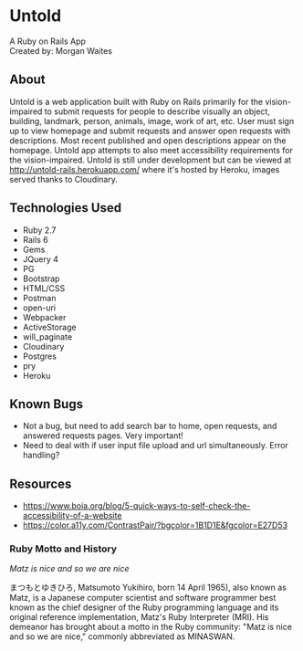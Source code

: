 # Untold

A Ruby on Rails App
<br>
Created by: Morgan Waites

## About

Untold is a web application built with Ruby on Rails primarily for the vision-impaired to submit requests for people to describe visually an object, building, landmark, person, animals, image, work of art, etc. User must sign up to view homepage and submit requests and answer open requests with descriptions. Most recent published and open descriptions appear on the homepage. Untold app attempts to also meet accessibility requirements for the vision-impaired. Untold is still under development but can be viewed at http://untold-rails.herokuapp.com/ where it's hosted by Heroku, images served thanks to Cloudinary. 

## Technologies Used

* Ruby 2.7
* Rails 6
* Gems
* JQuery 4
* PG
* Bootstrap
* HTML/CSS
* Postman
* open-uri
* Webpacker
* ActiveStorage
* will_paginate
* Cloudinary
* Postgres
* pry
* Heroku

## Known Bugs

* Not a bug, but need to add search bar to home, open requests, and answered requests pages. Very important!
* Need to deal with if user input file upload and url simultaneously. Error handling?

## Resources

* https://www.boia.org/blog/5-quick-ways-to-self-check-the-accessibility-of-a-website 
* https://color.a11y.com/ContrastPair/?bgcolor=1B1D1E&fgcolor=E27D53

### Ruby Motto and History

_Matz is nice and so we are nice_

まつもとゆきひろ, Matsumoto Yukihiro, born 14 April 1965), also known as Matz, is a Japanese computer scientist and software programmer best known as the chief designer of the Ruby programming language and its original reference implementation, Matz's Ruby Interpreter (MRI). His demeanor has brought about a motto in the Ruby community: "Matz is nice and so we are nice," commonly abbreviated as MINASWAN.